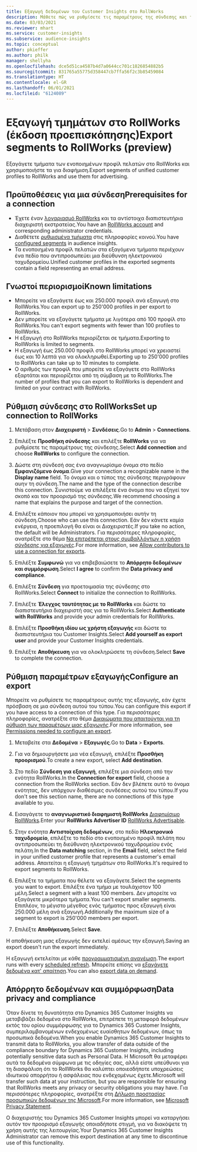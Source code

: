 ```yaml
---
title: Εξαγωγή δεδομένων του Customer Insights στο RollWorks
description: Μάθετε πώς να ρυθμίσετε τις παραμέτρους της σύνδεσης και της εξαγωγής στο RollWorks.
ms.date: 03/03/2021
ms.reviewer: mhart
ms.service: customer-insights
ms.subservice: audience-insights
ms.topic: conceptual
author: pkieffer
ms.author: philk
manager: shellyha
ms.openlocfilehash: dce5d51ca4587b4d7a0644cc701c1826854882b5
ms.sourcegitcommit: 831765a55775d358447cb7ffa56f2c3b85459084
ms.translationtype: HT
ms.contentlocale: el-GR
ms.lasthandoff: 06/01/2021
ms.locfileid: "6124089"
---
```

# <a name="export-segments-to-rollworks-preview"></a><span data-ttu-id="01aeb-103">Εξαγωγή τμημάτων στο RollWorks (έκδοση προεπισκόπησης)</span><span class="sxs-lookup"><span data-stu-id="01aeb-103">Export segments to RollWorks (preview)</span></span>

<span data-ttu-id="01aeb-104">Εξαγάγετε τμήματα των ενοποιημένων προφίλ πελατών στο RollWorks και χρησιμοποιήστε τα για διαφήμιση.</span><span class="sxs-lookup"><span data-stu-id="01aeb-104">Export segments of unified customer profiles to RollWorks and use them for advertising.</span></span> 

## <a name="prerequisites-for-a-connection"></a><span data-ttu-id="01aeb-105">Προϋποθέσεις για μια σύνδεση</span><span class="sxs-lookup"><span data-stu-id="01aeb-105">Prerequisites for a connection</span></span>

-   <span data-ttu-id="01aeb-106">Έχετε έναν [λογαριασμό RollWorks](https://www.rollworks.com/) και τα αντίστοιχα διαπιστευτήρια διαχειριστή εκστρατείας.</span><span class="sxs-lookup"><span data-stu-id="01aeb-106">You have an [RollWorks account](https://www.rollworks.com/) and corresponding administrator credentials.</span></span>
-   <span data-ttu-id="01aeb-107">Διαθέτετε [ρυθμισμένα τμήματα](segments.md) στις πληροφορίες κοινού.</span><span class="sxs-lookup"><span data-stu-id="01aeb-107">You have [configured segments](segments.md) in audience insights.</span></span>
-   <span data-ttu-id="01aeb-108">Τα ενοποιημένα προφίλ πελατών στα εξαγόμενα τμήματα περιέχουν ένα πεδίο που αντιπροσωπεύει μια διεύθυνση ηλεκτρονικού ταχυδρομείου.</span><span class="sxs-lookup"><span data-stu-id="01aeb-108">Unified customer profiles in the exported segments contain a field representing an email address.</span></span>

## <a name="known-limitations"></a><span data-ttu-id="01aeb-109">Γνωστοί περιορισμοί</span><span class="sxs-lookup"><span data-stu-id="01aeb-109">Known limitations</span></span>

- <span data-ttu-id="01aeb-110">Μπορείτε να εξαγάγετε έως και 250.000 προφίλ ανά εξαγωγή στο RollWorks.</span><span class="sxs-lookup"><span data-stu-id="01aeb-110">You can export up to 250'000 profiles in per export to RollWorks.</span></span>
- <span data-ttu-id="01aeb-111">Δεν μπορείτε να εξαγάγετε τμήματα με λιγότερα από 100 προφίλ στο RollWorks.</span><span class="sxs-lookup"><span data-stu-id="01aeb-111">You can't export segments with fewer than 100 profiles to RollWorks.</span></span> 
- <span data-ttu-id="01aeb-112">Η εξαγωγή στο RollWorks περιορίζεται σε τμήματα.</span><span class="sxs-lookup"><span data-stu-id="01aeb-112">Exporting to RollWorks is limited to segments.</span></span>
- <span data-ttu-id="01aeb-113">Η εξαγωγή έως 250.000 προφίλ στο RollWorks μπορεί να χρειαστεί έως και 10 λεπτά για να ολοκληρωθεί.</span><span class="sxs-lookup"><span data-stu-id="01aeb-113">Exporting up to 250'000 profiles to RollWorks can take up to 10 minutes to complete.</span></span> 
- <span data-ttu-id="01aeb-114">Ο αριθμός των προφίλ που μπορείτε να εξαγάγετε στο RollWorks εξαρτάται και περιορίζεται από τη σύμβαση με το RollWorks.</span><span class="sxs-lookup"><span data-stu-id="01aeb-114">The number of profiles that you can export to RollWorks is dependent and limited on your contract with RollWorks.</span></span>

## <a name="set-up-connection-to-rollworks"></a><span data-ttu-id="01aeb-115">Ρύθμιση σύνδεσης στο RollWorks</span><span class="sxs-lookup"><span data-stu-id="01aeb-115">Set up connection to RollWorks</span></span>

1. <span data-ttu-id="01aeb-116">Μετάβαση στον **Διαχειριστή** > **Συνδέσεις**.</span><span class="sxs-lookup"><span data-stu-id="01aeb-116">Go to **Admin** > **Connections**.</span></span>

1. <span data-ttu-id="01aeb-117">Επιλέξτε **Προσθήκη σύνδεσης** και επιλέξτε **RollWorks** για να ρυθμίσετε τις παραμέτρους της σύνδεσης.</span><span class="sxs-lookup"><span data-stu-id="01aeb-117">Select **Add connection** and choose **RollWorks** to configure the connection.</span></span>

1. <span data-ttu-id="01aeb-118">Δώστε στη σύνδεσή σας ένα αναγνωρίσιμο όνομα στο πεδίο **Εμφανιζόμενο όνομα**.</span><span class="sxs-lookup"><span data-stu-id="01aeb-118">Give your connection a recognizable name in the **Display name** field.</span></span> <span data-ttu-id="01aeb-119">Το όνομα και ο τύπος της σύνδεσης περιγράφουν αυην τη σύνδεση.</span><span class="sxs-lookup"><span data-stu-id="01aeb-119">The name and the type of the connection describe this connection.</span></span> <span data-ttu-id="01aeb-120">Συνιστούμε να επιλέξετε ένα όνομα που να εξηγεί τον σκοπό και τον προορισμό της σύνδεσης.</span><span class="sxs-lookup"><span data-stu-id="01aeb-120">We recommend choosing a name that explains the purpose and target of the connection.</span></span>

1. <span data-ttu-id="01aeb-121">Επιλέξτε κάποιον που μπορεί να χρησιμοποιήσει αυτήν τη σύνδεση.</span><span class="sxs-lookup"><span data-stu-id="01aeb-121">Choose who can use this connection.</span></span> <span data-ttu-id="01aeb-122">Εάν δεν κάνετε καμία ενέργεια, η προεπιλογή θα είναι οι Διαχειριστές.</span><span class="sxs-lookup"><span data-stu-id="01aeb-122">If you take no action, the default will be Administrators.</span></span> <span data-ttu-id="01aeb-123">Για περισσότερες πληροφορίες, ανατρέξτε στο θέμα [Να επιτρέπεται στους συμβαλλόντων η χρήση σύνδεσης για εξαγωγές](connections.md#allow-contributors-to-use-a-connection-for-exports).</span><span class="sxs-lookup"><span data-stu-id="01aeb-123">For more information, see [Allow contributors to use a connection for exports](connections.md#allow-contributors-to-use-a-connection-for-exports).</span></span>

1. <span data-ttu-id="01aeb-124">Επιλέξτε **Συμφωνώ** για να επιβεβαιώσετε το **Απόρρητο δεδομένων και συμμόρφωση**.</span><span class="sxs-lookup"><span data-stu-id="01aeb-124">Select **I agree** to confirm the **Data privacy and compliance**.</span></span>

1. <span data-ttu-id="01aeb-125">Επιλέξτε **Σύνδεση** για προετοιμασία της σύνδεσης στο RollWorks.</span><span class="sxs-lookup"><span data-stu-id="01aeb-125">Select **Connect** to initialize the connection to RollWorks.</span></span>

1. <span data-ttu-id="01aeb-126">Επιλέξτε **Έλεγχος ταυτότητας με το RollWorks** και δώστε τα διαπιστευτήρια διαχειριστή σας για το RollWorks.</span><span class="sxs-lookup"><span data-stu-id="01aeb-126">Select **Authenticate with RollWorks** and provide your admin credentials for RollWorks.</span></span>

1. <span data-ttu-id="01aeb-127">Επιλέξτε **Προσθήκη ιδίου ως χρήστη εξαγωγής** και δώστε τα διαπιστευτήρια του Customer Insights.</span><span class="sxs-lookup"><span data-stu-id="01aeb-127">Select **Add yourself as export user** and provide your Customer Insights credentials.</span></span>

1. <span data-ttu-id="01aeb-128">Επιλέξτε **Αποθήκευση** για να ολοκληρώσετε τη σύνδεση.</span><span class="sxs-lookup"><span data-stu-id="01aeb-128">Select **Save** to complete the connection.</span></span>

## <a name="configure-an-export"></a><span data-ttu-id="01aeb-129">Ρύθμιση παραμέτρων εξαγωγής</span><span class="sxs-lookup"><span data-stu-id="01aeb-129">Configure an export</span></span>

<span data-ttu-id="01aeb-130">Μπορείτε να ρυθμίσετε τις παραμέτρους αυτής της εξαγωγής, εάν έχετε πρόσβαση σε μια σύνδεση αυτού του τύπου.</span><span class="sxs-lookup"><span data-stu-id="01aeb-130">You can configure this export if you have access to a connection of this type.</span></span> <span data-ttu-id="01aeb-131">Για περισσότερες πληροφορίες, ανατρέξτε στο θέμα [Δικαιώματα που απαιτούνται για τη ρύθμιση των παραμέτρων μιας εξαγωγής](export-destinations.md#set-up-a-new-export).</span><span class="sxs-lookup"><span data-stu-id="01aeb-131">For more information, see [Permissions needed to configure an export](export-destinations.md#set-up-a-new-export).</span></span>

1. <span data-ttu-id="01aeb-132">Μεταβείτε στα **Δεδομένα** > **Εξαγωγές**.</span><span class="sxs-lookup"><span data-stu-id="01aeb-132">Go to **Data** > **Exports**.</span></span>

1. <span data-ttu-id="01aeb-133">Για να δημιουργήσετε μια νέα εξαγωγή, επιλέξτε **Προσθήκη προορισμού**.</span><span class="sxs-lookup"><span data-stu-id="01aeb-133">To create a new export, select **Add destination**.</span></span>

1. <span data-ttu-id="01aeb-134">Στο πεδίο **Σύνδεση για εξαγωγή**, επιλέξτε μια σύνδεση από την ενότητα RollWorks.</span><span class="sxs-lookup"><span data-stu-id="01aeb-134">In the **Connection for export** field, choose a connection from the RollWorks section.</span></span> <span data-ttu-id="01aeb-135">Εάν δεν βλέπετε αυτό το όνομα ενότητας, δεν υπάρχουν διαθέσιμες συνδέσεις αυτού του τύπου.</span><span class="sxs-lookup"><span data-stu-id="01aeb-135">If you don't see this section name, there are no connections of this type available to you.</span></span>

1. <span data-ttu-id="01aeb-136">Εισαγάγετε το **αναγνωριστικό διαφημιστή RollWorks** [Διαφημίσιμο RollWorks](https://help.adroll.com/hc/articles/212011838-Advertiser-Profiles).</span><span class="sxs-lookup"><span data-stu-id="01aeb-136">Enter your **RollWorks Advertiser ID** [RollWorks Advertisable](https://help.adroll.com/hc/articles/212011838-Advertiser-Profiles).</span></span>

3. <span data-ttu-id="01aeb-137">Στην ενότητα **Αντιστοίχιση δεδομένων**, στο πεδίο **Ηλεκτρονικό ταχυδρομείο**, επιλέξτε το πεδίο στο ενοποιημένο προφίλ πελάτη που αντιπροσωπεύει τη διεύθυνση ηλεκτρονικού ταχυδρομείου ενός πελάτη.</span><span class="sxs-lookup"><span data-stu-id="01aeb-137">In the **Data matching** section, in the **Email** field, select the field in your unified customer profile that represents a customer's email address.</span></span> <span data-ttu-id="01aeb-138">Απαιτείται η εξαγωγή τμημάτων στο RollWorks.</span><span class="sxs-lookup"><span data-stu-id="01aeb-138">It's required to export segments to RollWorks.</span></span>

1. <span data-ttu-id="01aeb-139">Επιλέξτε τα τμήματα που θέλετε να εξαγάγετε.</span><span class="sxs-lookup"><span data-stu-id="01aeb-139">Select the segments you want to export.</span></span> <span data-ttu-id="01aeb-140">Επιλέξτε ένα τμήμα με τουλάχιστον 100 μέλη.</span><span class="sxs-lookup"><span data-stu-id="01aeb-140">Select a segment with a least 100 members.</span></span> <span data-ttu-id="01aeb-141">Δεν μπορείτε να εξαγάγετε μικρότερα τμήματα.</span><span class="sxs-lookup"><span data-stu-id="01aeb-141">You can't export smaller segments.</span></span> <span data-ttu-id="01aeb-142">Επιπλέον, το μέγιστο μέγεθος ενός τμήματος προς εξαγωγή είναι 250.000 μέλη ανά εξαγωγή.</span><span class="sxs-lookup"><span data-stu-id="01aeb-142">Additionally the maximum size of a segment to export is 250'000 members per export.</span></span> 

1. <span data-ttu-id="01aeb-143">Επιλέξτε **Αποθήκευση**.</span><span class="sxs-lookup"><span data-stu-id="01aeb-143">Select **Save**.</span></span>

<span data-ttu-id="01aeb-144">Η αποθήκευση μιας εξαγωγής δεν εκτελεί αμέσως την εξαγωγή.</span><span class="sxs-lookup"><span data-stu-id="01aeb-144">Saving an export doesn't run the export immediately.</span></span>

<span data-ttu-id="01aeb-145">Η εξαγωγή εκτελείται με κάθε [προγραμματισμένη ανανέωση](system.md#schedule-tab).</span><span class="sxs-lookup"><span data-stu-id="01aeb-145">The export runs with every [scheduled refresh](system.md#schedule-tab).</span></span> <span data-ttu-id="01aeb-146">Μπορείτε επίσης να [εξαγάγετε δεδομένα κατ' απαίτηση](export-destinations.md#run-exports-on-demand).</span><span class="sxs-lookup"><span data-stu-id="01aeb-146">You can also [export data on demand](export-destinations.md#run-exports-on-demand).</span></span> 


## <a name="data-privacy-and-compliance"></a><span data-ttu-id="01aeb-147">Απόρρητο δεδομένων και συμμόρφωση</span><span class="sxs-lookup"><span data-stu-id="01aeb-147">Data privacy and compliance</span></span>

<span data-ttu-id="01aeb-148">Όταν δίνετε τη δυνατότητα στο Dynamics 365 Customer Insights να μεταβιβάζει δεδομένα στο RollWorks, επιτρέπετε τη μεταφορά δεδομένων εκτός του ορίου συμμόρφωσης για το Dynamics 365 Customer Insights, συμπεριλαμβανομένων ενδεχομένως ευαίσθητων δεδομένων, όπως τα προσωπικά δεδομένα.</span><span class="sxs-lookup"><span data-stu-id="01aeb-148">When you enable Dynamics 365 Customer Insights to transmit data to RollWorks, you allow transfer of data outside of the compliance boundary for Dynamics 365 Customer Insights, including potentially sensitive data such as Personal Data.</span></span> <span data-ttu-id="01aeb-149">Η Microsoft θα μεταφέρει αυτά τα δεδομένα σύμφωνα με τις οδηγίες σας, αλλά είστε υπεύθυνοι για τη διασφάλιση ότι το RollWorks θα καλύπτει οποιεσδήποτε υποχρεώσεις ιδιωτικού απορρήτου ή ασφάλειας που ενδεχομένως έχετε.</span><span class="sxs-lookup"><span data-stu-id="01aeb-149">Microsoft will transfer such data at your instruction, but you are responsible for ensuring that RollWorks meets any privacy or security obligations you may have.</span></span> <span data-ttu-id="01aeb-150">Για περισσότερες πληροφορίες, ανατρέξτε στη [Δήλωση προστασίας προσωπικών δεδομένων της Microsoft](https://go.microsoft.com/fwlink/?linkid=396732).</span><span class="sxs-lookup"><span data-stu-id="01aeb-150">For more information, see [Microsoft Privacy Statement](https://go.microsoft.com/fwlink/?linkid=396732).</span></span>

<span data-ttu-id="01aeb-151">Ο διαχειριστής του Dynamics 365 Customer Insights μπορεί να καταργήσει αυτόν τον προορισμό εξαγωγής οποιαδήποτε στιγμή, για να διακόψετε τη χρήση αυτής της λειτουργίας.</span><span class="sxs-lookup"><span data-stu-id="01aeb-151">Your Dynamics 365 Customer Insights Administrator can remove this export destination at any time to discontinue use of this functionality.</span></span>
